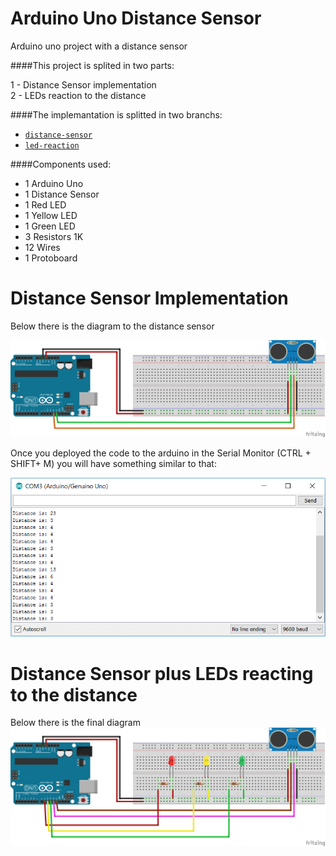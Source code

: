 # Arduino Uno Distance Sensor
Arduino uno project with a distance sensor

####This project is splited in two parts:

1 - Distance Sensor implementation    
2 - LEDs reaction to the distance

####The implemantation is splitted in two branchs:
* [`distance-sensor`](https://github.com/RRoggia/arduino-uno-distance-sensor/tree/distance-sensor)
* [`led-reaction`](https://github.com/RRoggia/arduino-uno-distance-sensor/tree/led-reaction)

####Components used:
* 1 Arduino Uno
* 1 Distance Sensor 
* 1 Red LED
* 1 Yellow LED
* 1 Green LED
* 3 Resistors 1K 
* 12 Wires
* 1 Protoboard

# Distance Sensor Implementation 
Below there is the diagram to the distance sensor

![distance sensor diagram](https://raw.githubusercontent.com/RRoggia/arduino-uno-distance-sensor/distance-sensor/distance-sensor-diagram-1.png)

Once you deployed the code to the arduino in the Serial Monitor (CTRL + SHIFT+ M) you will have something similar to that:

![Serial Monitor](https://raw.githubusercontent.com/RRoggia/arduino-uno-distance-sensor/distance-sensor/serial%20monitor.PNG)

# Distance Sensor plus LEDs reacting to the distance
Below there is the final diagram
![final diagram](https://raw.githubusercontent.com/RRoggia/arduino-uno-distance-sensor/led-reaction/distance-sensor-with-led-diagram-2.png)
